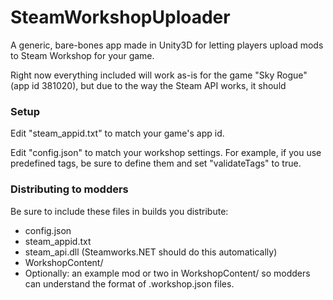 # SteamWorkshopUploader
A generic, bare-bones app made in Unity3D for letting players upload mods to Steam Workshop for your game.

Right now everything included will work as-is for the game "Sky Rogue" (app id 381020), but due to the way the Steam API works, it should 

### Setup

Edit "steam_appid.txt" to match your game's app id.

Edit "config.json" to match your workshop settings. For example, if you use predefined tags, be sure to define them and set "validateTags" to true.

### Distributing to modders

Be sure to include these files in builds you distribute:

- config.json
- steam_appid.txt
- steam_api.dll (Steamworks.NET should do this automatically)
- WorkshopContent/
- Optionally: an example mod or two in WorkshopContent/ so modders can understand the format of .workshop.json files.
